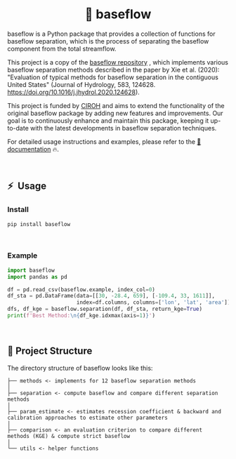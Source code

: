 <div align="center">

# 🌟 baseflow

</div>
baseflow is a Python package that provides a collection of functions for baseflow separation, which is the process of separating the baseflow component from the total streamflow. 


This project is a copy of the [baseflow repository](https://github.com/xiejx5/baseflow) , which implements various baseflow separation methods described in the paper by Xie et al. (2020): "Evaluation of typical methods for baseflow separation in the contiguous United States" (Journal of Hydrology, 583, 124628. https://doi.org/10.1016/j.jhydrol.2020.124628).

This project is funded by [CIROH](https://ciroh.ua.edu/) and aims to extend the functionality of the original baseflow package by adding new features and improvements. Our goal is to continuously enhance and maintain this package, keeping it up-to-date with the latest developments in baseflow separation techniques.

For detailed usage instructions and examples, please refer to the [📖 documentation](https://baseflow.readthedocs.io/en/latest/)  🔥.

<br>



## ⚡&nbsp;&nbsp;Usage

### Install
```bash
pip install baseflow
```
<br>


### Example
```python
import baseflow
import pandas as pd

df = pd.read_csv(baseflow.example, index_col=0)
df_sta = pd.DataFrame(data=[[30, -28.4, 659], [-109.4, 33, 1611]],
                      index=df.columns, columns=['lon', 'lat', 'area'])
dfs, df_kge = baseflow.separation(df, df_sta, return_kge=True)
print(f'Best Method:\n{df_kge.idxmax(axis=1)}')
```
<br>



## 🚀 Project Structure
The directory structure of baseflow looks like this:
```
├── methods <- implements for 12 baseflow separation methods  
│    
├── separation <- compute baseflow and compare different separation methods  
│    
├── param_estimate <- estimates recession coefficient & backward and calibration approaches to estimate other parameters   
│  
├── comparison <- an evaluation criterion to compare different
methods (KGE) & compute strict baseflow  
│    
└── utils <- helper functions
```
<br>
